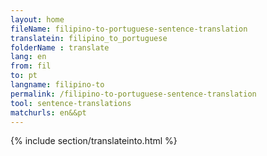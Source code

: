 ```yaml
---
layout: home
fileName: filipino-to-portuguese-sentence-translation
translatein: filipino_to_portuguese
folderName : translate
lang: en
from: fil
to: pt
langname: filipino-to
permalink: /filipino-to-portuguese-sentence-translation
tool: sentence-translations
matchurls: en&&pt
---
```

{% include section/translateinto.html %}
